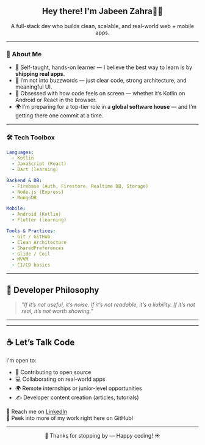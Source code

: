 <!-- README.md -->

<h2 align="center">Hey there! I'm Jabeen  Zahra👩‍💻</h2>

<p align="center">
  A full-stack dev who builds clean, scalable, and real-world web + mobile apps.
</p>

---

### 🚀 About Me

- 🧠 Self-taught, hands-on learner — I believe the best way to learn is by **shipping real apps**.
- 🧩 I’m not into buzzwords — just clear code, strong architecture, and meaningful UI.
- 📱 Obsessed with how code feels on screen — whether it’s Kotlin on Android or React in the browser.
- 🌍 I’m preparing for a top-tier role in a **global software house** — and I’m getting there one commit at a time.

---

### 🛠️ Tech Toolbox

```yaml
Languages:
  - Kotlin
  - JavaScript (React)
  - Dart (learning)

Backend & DB:
  - Firebase (Auth, Firestore, Realtime DB, Storage)
  - Node.js (Express)
  - MongoDB

Mobile:
  - Android (Kotlin)
  - Flutter (learning)

Tools & Practices:
  - Git / GitHub
  - Clean Architecture
  - SharedPreferences
  - Glide / Coil
  - MVVM
  - CI/CD basics
```

---

## 💬 Developer Philosophy

> *"If it’s not useful, it’s noise. If it’s not readable, it’s a liability. If it’s not real, it’s not worth showing."*

---

---

## ☕ Let’s Talk Code

I'm open to:

- 🤝 Contributing to open source  
- 💻 Collaborating on real-world apps  
- 🌍 Remote internships or junior-level opportunities  
- ✍️ Developer content creation (articles, tutorials)

📩 Reach me on [LinkedIn](https://linkedin.com/in/jabeen-zahra)  
👀 Peek into more of my work right here on GitHub!

---

<p align="center">
  🫶 Thanks for stopping by — Happy coding! ☀️
</p>

